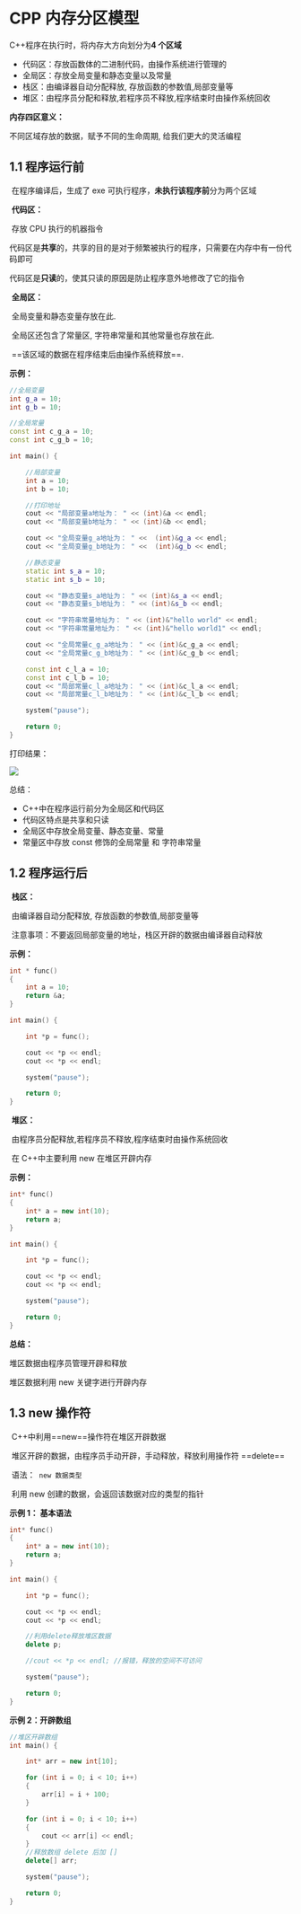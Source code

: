 # CPP 内存分区模型

C++程序在执行时，将内存大方向划分为**4 个区域**

- 代码区：存放函数体的二进制代码，由操作系统进行管理的
- 全局区：存放全局变量和静态变量以及常量
- 栈区：由编译器自动分配释放, 存放函数的参数值,局部变量等
- 堆区：由程序员分配和释放,若程序员不释放,程序结束时由操作系统回收

**内存四区意义：**

不同区域存放的数据，赋予不同的生命周期, 给我们更大的灵活编程

## 1.1 程序运行前

​ 在程序编译后，生成了 exe 可执行程序，**未执行该程序前**分为两个区域

​ **代码区：**

​ 存放 CPU 执行的机器指令

​ 代码区是**共享**的，共享的目的是对于频繁被执行的程序，只需要在内存中有一份代码即可

​ 代码区是**只读**的，使其只读的原因是防止程序意外地修改了它的指令

​ **全局区：**

​ 全局变量和静态变量存放在此.

​ 全局区还包含了常量区, 字符串常量和其他常量也存放在此.

​ ==该区域的数据在程序结束后由操作系统释放==.

**示例：**

```c++
//全局变量
int g_a = 10;
int g_b = 10;

//全局常量
const int c_g_a = 10;
const int c_g_b = 10;

int main() {

	//局部变量
	int a = 10;
	int b = 10;

	//打印地址
	cout << "局部变量a地址为： " << (int)&a << endl;
	cout << "局部变量b地址为： " << (int)&b << endl;

	cout << "全局变量g_a地址为： " <<  (int)&g_a << endl;
	cout << "全局变量g_b地址为： " <<  (int)&g_b << endl;

	//静态变量
	static int s_a = 10;
	static int s_b = 10;

	cout << "静态变量s_a地址为： " << (int)&s_a << endl;
	cout << "静态变量s_b地址为： " << (int)&s_b << endl;

	cout << "字符串常量地址为： " << (int)&"hello world" << endl;
	cout << "字符串常量地址为： " << (int)&"hello world1" << endl;

	cout << "全局常量c_g_a地址为： " << (int)&c_g_a << endl;
	cout << "全局常量c_g_b地址为： " << (int)&c_g_b << endl;

	const int c_l_a = 10;
	const int c_l_b = 10;
	cout << "局部常量c_l_a地址为： " << (int)&c_l_a << endl;
	cout << "局部常量c_l_b地址为： " << (int)&c_l_b << endl;

	system("pause");

	return 0;
}
```

打印结果：

![](http://filebed.xxlsjfx.com/win/2022-10-21-1666360066642.png)

总结：

- C++中在程序运行前分为全局区和代码区
- 代码区特点是共享和只读
- 全局区中存放全局变量、静态变量、常量
- 常量区中存放 const 修饰的全局常量 和 字符串常量

## 1.2 程序运行后

​ **栈区：**

​ 由编译器自动分配释放, 存放函数的参数值,局部变量等

​ 注意事项：不要返回局部变量的地址，栈区开辟的数据由编译器自动释放

**示例：**

```c++
int * func()
{
	int a = 10;
	return &a;
}

int main() {

	int *p = func();

	cout << *p << endl;
	cout << *p << endl;

	system("pause");

	return 0;
}
```

​ **堆区：**

​ 由程序员分配释放,若程序员不释放,程序结束时由操作系统回收

​ 在 C++中主要利用 new 在堆区开辟内存

**示例：**

```c++
int* func()
{
	int* a = new int(10);
	return a;
}

int main() {

	int *p = func();

	cout << *p << endl;
	cout << *p << endl;

	system("pause");

	return 0;
}
```

**总结：**

堆区数据由程序员管理开辟和释放

堆区数据利用 new 关键字进行开辟内存

## 1.3 new 操作符

​ C++中利用==new==操作符在堆区开辟数据

​ 堆区开辟的数据，由程序员手动开辟，手动释放，释放利用操作符 ==delete==

​ 语法：` new 数据类型`

​ 利用 new 创建的数据，会返回该数据对应的类型的指针

**示例 1： 基本语法**

```c++
int* func()
{
	int* a = new int(10);
	return a;
}

int main() {

	int *p = func();

	cout << *p << endl;
	cout << *p << endl;

	//利用delete释放堆区数据
	delete p;

	//cout << *p << endl; //报错，释放的空间不可访问

	system("pause");

	return 0;
}
```

**示例 2：开辟数组**

```c++
//堆区开辟数组
int main() {

	int* arr = new int[10];

	for (int i = 0; i < 10; i++)
	{
		arr[i] = i + 100;
	}

	for (int i = 0; i < 10; i++)
	{
		cout << arr[i] << endl;
	}
	//释放数组 delete 后加 []
	delete[] arr;

	system("pause");

	return 0;
}

```
